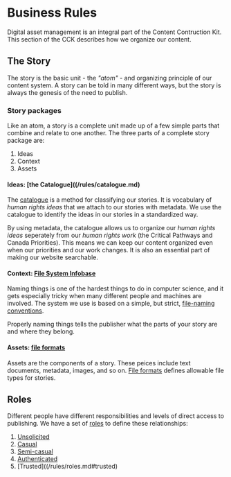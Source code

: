 Business Rules 
==================================================

Digital asset management is an integral part of the Content Contruction Kit. This section of the CCK describes how we organize our content.

## The Story

The story is the basic unit - the _"atom"_ - and organizing principle of our content system. A story can be told in many different ways, but the story is always the genesis of the need to publish. 

### Story packages

Like an atom, a story is a complete unit made up of a few simple parts that combine and relate to one another. The three parts of a complete story package are:

1. Ideas
1. Context
1. Assets

#### Ideas: [the Catalogue]((/rules/catalogue.md)

The [catalogue](/rules/catalogue.md) is a method for classifying our stories. It is vocabulary of _human rights ideas_ that we attach to our stories with metadata. We use the catalogue to identify the ideas in our stories in a standardized way.

By using metadata, the catalogue allows us to organize our _human rights ideas_ seperately from our _human rights work_ (the Critical Pathways and Canada Priorities). This means we can keep our content organized even when our priorities and our work changes. It is also an essential part of making our website searchable.

#### Context: [File System Infobase](/rules/file-names.md)

Naming things is one of the hardest things to do in computer science, and it gets especially tricky when many different people and machines are involved. The system we use is based on a simple, but strict, [file-naming conventions](/rules/file-names.md).

Properly naming things tells the publisher what the parts of your story are and where they belong.

#### Assets: [file formats](/rules/formats)

Assets are the components of a story. These peices include text documents, metadata, images, and so on. [File formats](/rules/formats) defines allowable file types for stories. 

## Roles

Different people have different responsibilities and levels of direct access to publishing. We have a set of [roles](/rules/roles.md) to define these relationships:

1. [Unsolicited](/rules/roles.md#unsolicited)
2. [Casual](/rules/roles.md#casual-via-email)
3. [Semi-casual](/rules/roles.md#semi-casual---offline-via-dropbox)
4. [Authenticated](/rules/roles.md#authenticated)
5. [Trusted]((/rules/roles.md#trusted)
